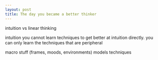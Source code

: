 ```yaml
---
layout: post
title: The day you became a better thinker
---
```


intuition vs linear thinking

intuition you cannot learn techniques to get better at intuition directly. you can only learn the techniques that are peripheral


macro stuff (frames, moods, environments)
models
techniques
